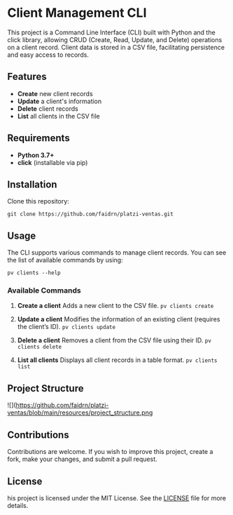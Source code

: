 # Client Management CLI

This project is a Command Line Interface (CLI) built with Python and the click library, allowing CRUD (Create, Read, Update, and Delete) operations on a client record. Client data is stored in a CSV file, facilitating persistence and easy access to records.

## Features

+ **Create** new client records
+ **Update** a client's information
+ **Delete** client records
+ **List** all clients in the CSV file

## Requirements

+ **Python 3.7+**
+ **click** (installable via pip)

## Installation

Clone this repository:

`git clone https://github.com/faidrn/platzi-ventas.git`

## Usage

The CLI supports various commands to manage client records. You can see the list of available commands by using:

`pv clients --help`

### Available Commands

1. **Create a client**
Adds a new client to the CSV file.
`pv clients create`

2. **Update a client**
Modifies the information of an existing client (requires the client’s ID).
`pv clients update`

3. **Delete a client**
Removes a client from the CSV file using their ID.
`pv clients delete`

4. **List all clients**
Displays all client records in a table format.
`pv clients list`

## Project Structure
![](https://github.com/faidrn/platzi-ventas/blob/main/resources/project_structure.png


## Contributions

Contributions are welcome. If you wish to improve this project, create a fork, make your changes, and submit a pull request.


##  License

his project is licensed under the MIT License. See the [LICENSE](https://github.com/faidrn/platzi-ventas/blob/main/LICENSE "LICENSE") file for more details.
